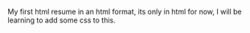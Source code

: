 My first html resume in an html format, its only in html for now, I will be learning to add some css to this.
